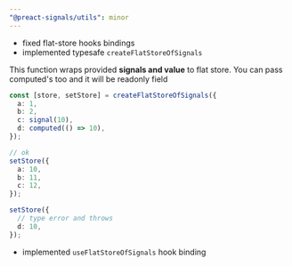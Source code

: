 ```yaml
---
"@preact-signals/utils": minor
---
```


- fixed flat-store hooks bindings
- implemented typesafe `createFlatStoreOfSignals`

This function wraps provided **signals and value** to flat store. You can pass computed's too and it will be readonly field

```typescript
const [store, setStore] = createFlatStoreOfSignals({
  a: 1,
  b: 2,
  c: signal(10),
  d: computed(() => 10),
});

// ok
setStore({
  a: 10,
  b: 11,
  c: 12,
});

setStore({
  // type error and throws
  d: 10,
});
```

- implemented `useFlatStoreOfSignals` hook binding
